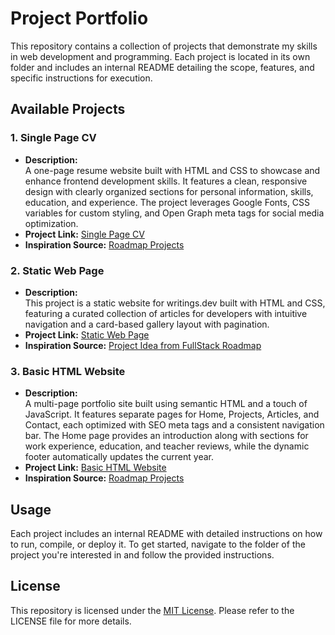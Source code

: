 # Project Portfolio

This repository contains a collection of projects that demonstrate my skills in web development and programming. Each project is located in its own folder and includes an internal README detailing the scope, features, and specific instructions for execution.

## Available Projects

### 1. Single Page CV
- **Description:**  
  A one-page resume website built with HTML and CSS to showcase and enhance frontend development skills. It features a clean, responsive design with clearly organized sections for personal information, skills, education, and experience. The project leverages Google Fonts, CSS variables for custom styling, and Open Graph meta tags for social media optimization.
- **Project Link:** [Single Page CV](https://roadmap.sh/projects/single-page-cv)
- **Inspiration Source:** [Roadmap Projects](https://roadmap.sh)

### 2. Static Web Page
- **Description:**  
  This project is a static website for writings.dev built with HTML and CSS, featuring a curated collection of articles for developers with intuitive navigation and a card-based gallery layout with pagination.
- **Project Link:** [Static Web Page](https://writings.dev)
- **Inspiration Source:** [Project Idea from FullStack Roadmap](https://www.figma.com/file/nh0V05z3NB87ue9v5PcO3R/writings.dev?type=design&node-id=0%3A1&t=2iQplaIojU3ydAfW-1)

### 3. Basic HTML Website
- **Description:**  
  A multi-page portfolio site built using semantic HTML and a touch of JavaScript. It features separate pages for Home, Projects, Articles, and Contact, each optimized with SEO meta tags and a consistent navigation bar. The Home page provides an introduction along with sections for work experience, education, and teacher reviews, while the dynamic footer automatically updates the current year.
- **Project Link:** [Basic HTML Website](https://github.com/Oscaargarci/RoadProjects/tree/master/Basic-HTML-Website)
- **Inspiration Source:** [Roadmap Projects](https://roadmap.sh/projects/basic-html-website)

## Usage

Each project includes an internal README with detailed instructions on how to run, compile, or deploy it. To get started, navigate to the folder of the project you're interested in and follow the provided instructions.

## License

This repository is licensed under the [MIT License](LICENSE). Please refer to the LICENSE file for more details.
